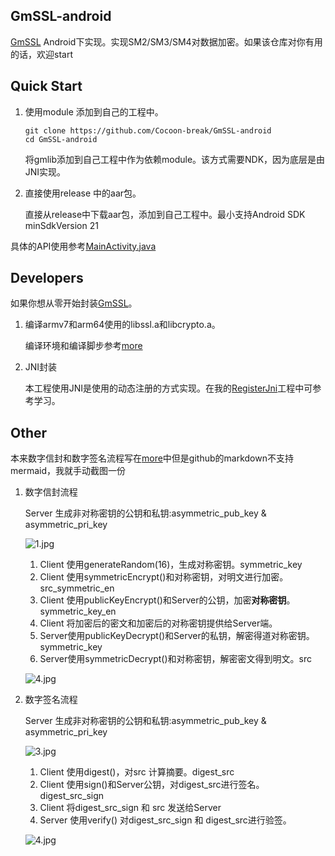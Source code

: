 ## GmSSL-android
[GmSSL](https://github.com/guanzhi/GmSSL) Android下实现。实现SM2/SM3/SM4对数据加密。如果该仓库对你有用的话，欢迎start



## Quick Start

1. 使用module 添加到自己的工程中。

   ```shell
   git clone https://github.com/Cocoon-break/GmSSL-android
   cd GmSSL-android
   ```

   将gmlib添加到自己工程中作为依赖module。该方式需要NDK，因为底层是由JNI实现。

2. 直接使用release 中的aar包。

   直接从release中下载aar包，添加到自己工程中。最小支持Android SDK minSdkVersion 21

具体的API使用参考[MainActivity.java](https://github.com/Cocoon-break/GmSSL-android/blob/main/app/src/main/java/com/megvii/gm_android/MainActivity.java)



## Developers

如果你想从零开始封装[GmSSL](https://github.com/guanzhi/GmSSL)。

1. 编译armv7和arm64使用的libssl.a和libcrypto.a。

   编译环境和编译脚步参考[more](https://github.com/Cocoon-break/GmSSL-android/more.md)

2. JNI封装

   本工程使用JNI是使用的动态注册的方式实现。在我的[RegisterJni](https://github.com/Cocoon-break/RegisterJni)工程中可参考学习。



## Other

本来数字信封和数字签名流程写在[more](https://github.com/Cocoon-break/GmSSL-android/more.md)中但是github的markdown不支持mermaid，我就手动截图一份

1. 数字信封流程

   Server 生成非对称密钥的公钥和私钥:asymmetric_pub_key & asymmetric_pri_key

   ![1.jpg]()

   1. Client 使用generateRandom(16)，生成对称密钥。symmetric_key
   2. Client 使用symmetricEncrypt()和对称密钥，对明文进行加密。src_symmetric_en
   3. Client 使用publicKeyEncrypt()和Server的公钥，加密**对称密钥**。symmetric_key_en
   4. Client 将加密后的密文和加密后的对称密钥提供给Server端。
   5. Server使用publicKeyDecrypt()和Server的私钥，解密得道对称密钥。symmetric_key
   6. Server使用symmetricDecrypt()和对称密钥，解密密文得到明文。src

   ![4.jpg]()

2. 数字签名流程

   Server 生成非对称密钥的公钥和私钥:asymmetric_pub_key & asymmetric_pri_key

   ![3.jpg]()

   1. Client 使用digest()，对src 计算摘要。digest_src
   2. Client 使用sign()和Server公钥，对digest_src进行签名。digest_src_sign
   3. Client 将digest_src_sign 和 src 发送给Server
   4. Server 使用verify() 对digest_src_sign 和 digest_src进行验签。

   ![4.jpg]()